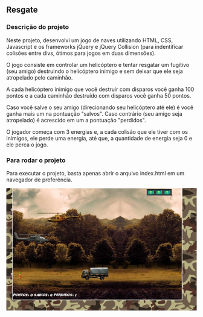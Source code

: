 ## Resgate

### Descrição do projeto
Neste projeto, desenvolvi um jogo de naves utilizando HTML, CSS, Javascript e os frameworks jQuery e jQuery Collision (para indentificar colisões entre divs, ótimos para jogos em duas dimensões).

O jogo consiste em controlar um helicóptero e tentar resgatar um fugitivo (seu amigo) destruindo o helicóptero inimigo e sem deixar que ele seja atropelado pelo caminhão.

A cada helicóptero inimigo que você destruir com disparos você ganha 100 pontos e a cada caminhão destruído com disparos você ganha 50 pontos.

Caso você salve o seu amigo (direcionando seu helicóptero até ele) é você ganha mais um na pontuação "salvos". Caso contrário (seu amigo seja atropelado) é acrescido em um a pontuação "perdidos".

O jogador começa com 3 energias e, a cada colisão que ele tiver com os inimigos, ele perde uma energia, até que, a quantidade de energia seja 0 e ele perca o jogo.

### Para rodar o projeto
Para executar o projeto, basta apenas abrir o arquivo index.html em um navegador de preferência.

![example](example.jpeg)